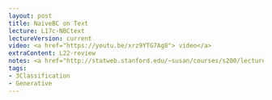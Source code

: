 ```yaml
---
layout: post
title: NaiveBC on Text 
lecture: L17c-NBCtext 
lectureVersion: current
video: <a href="https://youtu.be/xrz9YTG7Ag8"> video</a> 
extraContent: L22-review  
notes: <a href="http://statweb.stanford.edu/~susan/courses/s200/lectures/lect11.pdf">Multinomial MLE</a> 
tags:
- 3Classification
- Generative
---
```

